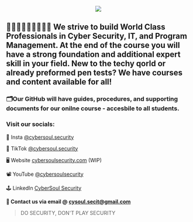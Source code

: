 <p align="center">
  <img src="https://capsule-render.vercel.app/api?type=waving&height=300&color=gradient&text=Welcome%20To%20CyberSoul%20SecurITy&fontSize=50&animation=scaleIn&fontColor=073763&section=header"/>
</p>


## 👩🏽‍💻🧑🏻‍💻👨🏿‍💻 We strive to build World Class Professionals in Cyber Security, IT, and Program Management. At the end of the course you will have a strong foundation and additional expert skill in your field. New to the techy qorld or already preformed pen tests? We have courses and content available for all!

### 🗂️Our GitHub will have guides, procedures, and supporting documents for our onilne course - accesbile to all students.


### Visit our socials:

📸 Insta [@cybersoul.security](https://www.instagram.com/cybersoul.security/)

📲 TikTok [@cybersoul.security](https://www.tiktok.com/@cybersoul.security)

🖥️ Website [cybersoulsecurity.com](https://www.cybersoulsecurity.com/) (WIP)

📽️ YouTube [@cybersoulsecurity](https://www.youtube.com/channel/UCmz6hxKwZRCBhBjN6Z2UKLA)

🕹️ LinkedIn [CyberSoul Security](https://www.linkedin.com/company/cybersoul-security/about/)


**📨 Contact us via email @ cysoul.secit@gmail.com**

> DO SECURITY, DON'T PLAY SECURITY
